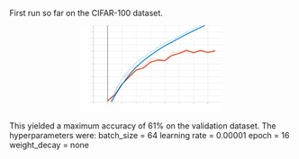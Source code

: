 First run so far on the CIFAR-100 dataset.
<div style="width: 50%; margin: 0 auto;">
    <img src="Accuracy.svg" alt="Accuracy of training set and validation set" width="400"/>
</div>

This yielded a maximum accuracy of 61% on the validation dataset.
The hyperparameters were:
    batch_size = 64
    learning rate = 0.00001
    epoch = 16
    weight_decay = none
